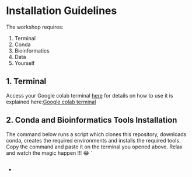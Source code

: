 # Installation Guidelines

The workshop requires:
1. Terminal
2. Conda
3. Bioinformatics
5. Data
6. Yourself

## 1. Terminal

Access your Google colab terminal [here](https://colab.research.google.com/) for details on how to use it is explained here:[Google colab terminal](https://youtu.be/pvUU3eVPU5U)

## 2. Conda and Bioinformatics Tools Installation

The command below runs a script which clones this repository, downloads conda, creates the required environments and installs the required tools. Copy the command and paste it on the terminal you opened above. Relax and watch the magic happen !!! 😂
`
```

```

*








